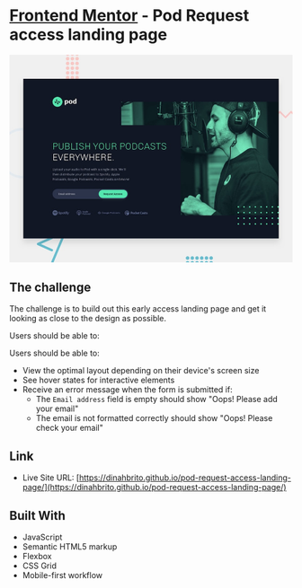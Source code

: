 
# [Frontend Mentor](frontendmentor.io/) - Pod Request access landing page
![](./assets/screenshot.jpg)

## The challenge
The challenge is to build out this early access landing page and get it looking as close to the design as possible.

Users should be able to:

Users should be able to:

- View the optimal layout depending on their device's screen size
- See hover states for interactive elements
- Receive an error message when the form is submitted if:
  - The `Email address` field is empty should show "Oops! Please add your email"
  - The email is not formatted correctly should show "Oops! Please check your email"

## Link

- Live Site URL: [https://dinahbrito.github.io/pod-request-access-landing-page/](https://dinahbrito.github.io/pod-request-access-landing-page/)

## Built With

- JavaScript
- Semantic HTML5 markup
- Flexbox
- CSS Grid
- Mobile-first workflow



